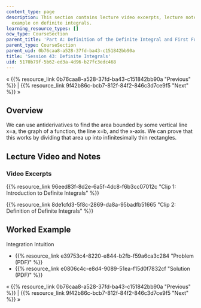 ```yaml
---
content_type: page
description: This section contains lecture video excerpts, lecture notes, and a worked
  example on definite integrals.
learning_resource_types: []
ocw_type: CourseSection
parent_title: 'Part A: Definition of the Definite Integral and First Fundamental Theorem'
parent_type: CourseSection
parent_uid: 0b76caa8-a528-37fd-ba43-c151842bb90a
title: 'Session 43: Definite Integrals'
uid: 5170b79f-5b62-ed3a-4d96-b27fc3edc468
---
```


« {{% resource_link 0b76caa8-a528-37fd-ba43-c151842bb90a "Previous" %}} | {{% resource_link 9f42b86c-bcb7-812f-84f2-846c3d7ce9f5 "Next" %}} »

Overview
--------

We can use antiderivatives to find the area bounded by some vertical line x=a, the graph of a function, the line x=b, and the x-axis. We can prove that this works by dividing that area up into infinitesimally thin rectangles.

Lecture Video and Notes
-----------------------

### Video Excerpts

{{% resource_link 96eed83f-8d2e-6a5f-4dc8-f6b3cc07012c "Clip 1: Introduction to Definite Integrals" %}}

{{% resource_link 8de1cfd3-5f8c-2869-da8a-95badfb51665 "Clip 2: Definition of Definite Integrals" %}}

Worked Example
--------------

Integration Intuition

*   {{% resource_link e39753c4-8220-e844-b2fb-f59a6ca3c284 "Problem (PDF)" %}}
*   {{% resource_link e0806c4c-e8d4-9089-51ea-f15d0f7832cf "Solution (PDF)" %}}

« {{% resource_link 0b76caa8-a528-37fd-ba43-c151842bb90a "Previous" %}} | {{% resource_link 9f42b86c-bcb7-812f-84f2-846c3d7ce9f5 "Next" %}} »